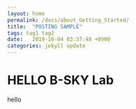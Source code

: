 ```yaml
---
layout: home
permalink: /docs/about_Getting_Started/
title:  "POSTING SAMPLE"
tags: tag1 tag2
date:   2019-10-04 03:37:48 +0900
categories: jekyll update
---
```


# HELLO B-SKY Lab

hello
